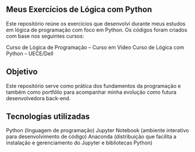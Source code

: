 ## Meus Exercícios de Lógica com Python

Este repositório reúne os exercícios que desenvolvi durante meus estudos em lógica de programação com foco em Python. Os códigos foram criados com base nos seguintes cursos:

Curso de Lógica de Programação – Curso em Vídeo
Curso de Lógica com Python – UECE/Dell

## Objetivo

Este repositório serve como prática dos fundamentos da programação e também como portfólio para acompanhar minha evolução como futura desenvolvedora back-end.

## Tecnologias utilizadas
Python (linguagem de programação) Jupyter Notebook (ambiente interativo para desenvolvimento de código) Anaconda (distribuição que facilita a instalação e gerenciamento do Jupyter e bibliotecas Python)

